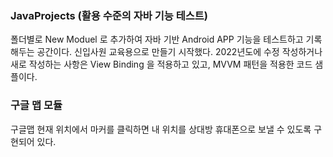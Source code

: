 ### JavaProjects (활용 수준의 자바 기능 테스트)
폴더별로 New Moduel 로 추가하여 자바 기반 Android APP 기능을 테스트하고 기록해두는 공간이다.
신입사원 교육용으로 만들기 시작했다.
2022년도에 수정 작성하거나 새로 작성하는 사항은 View Binding 을 적용하고 있고, MVVM 패턴을 적용한 코드 샘플이다.

### 구글 맵 모듈
구글맵 현재 위치에서 마커를 클릭하면 내 위치를 상대방 휴대폰으로 보낼 수 있도록 구현되어 있다.

